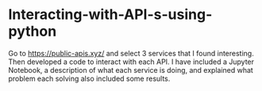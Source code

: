 # Interacting-with-API-s-using-python

Go to  https://public-apis.xyz/ and select 3 services that I found interesting. Then developed a code to interact with each API. I have included a Jupyter Notebook, a description of what each service is doing, and explained what problem each solving also included some results. 


